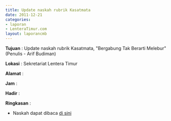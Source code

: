 ```yaml
---
title: Update naskah rubrik Kasatmata
date: 2011-12-21
categories:
- laporan
- LenteraTimur.com
layout: laporancmb
---
```


**Tujuan** : Update naskah rubrik Kasatmata, "Bergabung Tak Berarti Melebur" (Penulis - Arif Budiman)

**Lokasi** : Sekretariat Lentera Timur

**Alamat** : 

**Jam** : 

**Hadir** : 

**Ringkasan** : 
* Naskah dapat dibaca [di sini](http://www.lenteratimur.com/2011/12/%E2%80%9Cbergabung-tak-berarti-melebur%E2%80%9D/)
